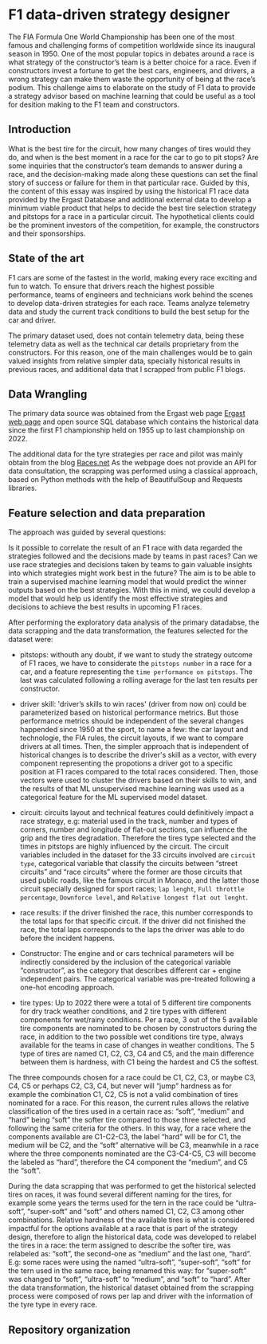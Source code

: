 

# F1 data-driven strategy designer

The FIA Formula One World Championship has been one of the most famous and challenging forms of competition worldwide since its inaugural season in 1950. One of the most popular topics in debates around a race is what strategy of the constructor’s team is a better choice for a race. Even if constructors invest a fortune to get the best cars, engineers, and drivers, a wrong strategy can make them waste the opportunity of being at the race’s podium. This challenge aims to elaborate on the study of F1 data to provide a strategy advisor based on machine learning that could be useful as a tool for desition making to the F1 team and constructors.

## Introduction

What is the best tire for the circuit, how many changes of tires would they do, and when is the best moment in a race for the car to go to pit stops? Are some inquiries that the constructor’s team demands to answer during a race, and the decision-making made along these questions can set the final story of success or failure for them in that particular race.
Guided by this, the content of this essay was inspired by using the historical F1 race data provided by the Ergast Database and additional external data to develop a minimum viable product that helps to decide the best tire selection strategy and pitstops for a race in a particular circuit. The hypothetical clients could be the prominent investors of the competition, for example, the constructors and their sponsorships.

## State of the art

F1 cars are some of the fastest in the world, making every race exciting and fun to watch. To ensure that drivers reach the highest possible performance, teams of engineers and technicians work behind the scenes to develop data-driven strategies for each race. Teams analyze telemetry data and study the current track conditions to build the best setup for the car and driver.

The primary dataset used, does not contain telemetry data, being these telemetry data as well as the technical car details proprietary from the constructors. For this reason, one of the main challenges would be to gain valued insights from relative simpler data, specially historical results in previous races, and additional data that I scrapped from public F1 blogs.

## Data Wrangling

The primary data source was obtained from the Ergast web page [Ergast web page](http://ergast.com/mrd/) and open source SQL database which contains the historical data since the first F1 championship held on 1955 up to last championship on 2022.

The additional data for the tyre strategies per race and pilot was mainly obtain from the blog [Races.net](https://www.racefans.net/)
As the webpage does not provide an API for data consultation, the scrapping was performed using a classical approach, based on Python methods with the help of BeautifulSoup and Requests libraries.

## Feature selection and data preparation

The approach was guided by several questions: 

Is it possible to correlate the result of an F1 race with data regarded the strategies followed and the decisions made by teams in past races? Can we use race strategies and decisions taken by teams to gain valuable insights into which strategies might work best in the future? The aim is to be able to train a supervised machine learning model that would predict the winner outputs based on the best strategies.  With this in mind, we could develop a model that would help us identify the most effective strategies and decisions to achieve the best results in upcoming F1 races.

After performing the exploratory data analysis of the primary datadabse, the data scrapping and the data transformation, the features selected for the dataset were:

- pitstops: withouth any doubt, if we want to study the strategy outcome of F1 races, we have to considerate the `pitstops number` in a race for a car, and a feature representing the `time performance on pitstops`. The last was calculated following a rolling average for the last ten results per constructor.

- driver skill: 'driver’s skills to win races' (driver from now on) could be parameterized based on historical performance metrics.
But those performance metrics should be independent of the several changes happended since 1950 at the sport, to name a few: the car layout and technologie, the FIA rules, the circuit layouts, if we want to compare drivers at all times. Then, the simpler approach that is independent of historical changes is to describe the driver's skill as a vector, with every component representing the propotions a driver got to a specific position at F1 races compared to the total races considered.  Then, those vectors were used to cluster the drivers based on their skills to win, and the results of that ML unsupervised machine learning was used as a categorical feature for the ML supervised model dataset.

- circuit: circuits layout and technical features could definitively impact a race strategy, e.g: material used in the track, number and types of corners, number and longitude of flat-out sections, can influence the grip and the tires degradation. Therefore the tires type selected and the times in pitstops are highly influenced by the circuit. The circuit variables included in the dataset for the 33 circuits involved are `circuit type`, categorical variable that classify the circuits between “street circuits” and “race circuits” where the former are those circuits that used public roads, like the famous circuit in Monaco, and the latter those circuit specially designed for sport races; `lap lenght`,  `Full throttle percentage`, `Downforce level`, and `Relative longest flat out lenght`.

- race results: if the driver finished the race, this number corresponds to the total laps for that specific circuit. If the driver did not finished the race, the total laps corresponds to the laps the driver was able to do before the incident happens.

- Constructor: The engine and or cars technical parameters will be indirectly considered by the inclusion of the categorical variable “constructor”, as the category that describes different car + engine independent pairs. The categorical variable was pre-treated following a one-hot encoding approach. 

- tire types: Up to 2022 there were a total of 5 different tire components for dry track weather conditions, and 2 tire types with different components for wet/rainy conditions. Per a race, 3 out of the 5 available tire components are nominated to be chosen by constructors during the race, in addition to the two possible wet conditions tire type, always available for the teams in case of changes in weather conditions. The 5 type of tires are named C1, C2, C3, C4 and C5, and the main difference between them is hardness, with C1 being the hardest and C5 the softest. 

The three compounds chosen for a race could be C1, C2, C3, or maybe C3, C4, C5 or perhaps C2, C3, C4, but never will “jump” hardness as for example the combination C1, C2, C5 is not a valid combination of tires nominated for a race. For this reason, the current rules allows the relative classification of the tires used in a certain race as: “soft”, “medium” and “hard” being “soft” the softer tire compared to those three selected, and following the same criteria for the others. In this way, for a race where the components available are C1-C2-C3, the label “hard” will be for C1, the medium will be C2, and the “soft” alternative will be C3, meanwhile in a race where the three components nominated are the C3-C4-C5, C3 will become the labeled as “hard”, therefore the C4 component the “medium”, and C5 the “soft”.

During the data scrapping that was performed to get the historical selected tires on races, it was found several different naming for the tires, for example some years the terms used for the tern in the race could be “ultra-soft”, “super-soft” and “soft” and others named C1, C2, C3 among other combinations. Relative hardness of the available tires is what is considered impactful for the options available at a race that is part of the strategy design, therefore to align the historical data, code was developed to relabel the tires in a race: the term assigned to describe the softer tire, was relabeled as: “soft”, the second-one as “medium” and the last one, “hard”. E.g: some races were using the named “ultra-soft”, “super-soft”, “soft” for the tern used in the same race, being renamed this way: for “super-soft” was changed to “soft”, “ultra-soft” to “medium”, and “soft” to “hard”. After the data transformation, the historical dataset obtained from the scrapping process were composed of rows per lap and driver with the information of the tyre type in every race.

## Repository organization

 
